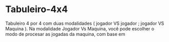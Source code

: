 # Tabuleiro-4x4
Tabuleiro 4 por 4 com duas modalidades ( jogador VS jogador ; jogador VS Maquina ). Na modalidade Jogador Vs Maquina, você pode escolher o modo de procesar as jogadas da maquina, com base em
